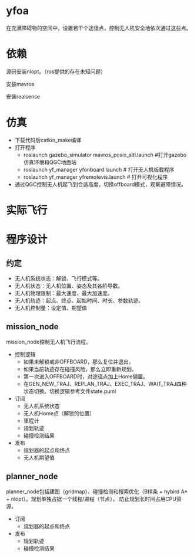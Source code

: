 # yfoa
在充满障碍物的空间中，设置若干个途径点，控制无人机安全地依次通过这些点。

# 依赖
源码安装nlopt。（ros提供的存在未知问题）

安装mavros

安装realsense

# 仿真

- 下载代码后catkin_make编译
- 打开程序
    - roslaunch gazebo_simulator mavros_posix_sitl.launch #打开gazebo仿真环境和QGC地面站
    - roslaunch yf_manager yfonboard.launch  # 打开无人机板载程序
    - roslaunch yf_manager yfremotevis.launch # 打开可视化程序
- 通过QGC控制无人机起飞到合适高度，切换offboard模式，观察避障情况。

# 实际飞行

# 程序设计
## 约定
- 无人机系统状态：解锁、飞行模式等。
- 无人机状态：无人机位置、姿态及其各阶导数。
- 无人机物理限制：最大速度、最大加速度。
- 无人机轨迹：起点、终点、起始时间、时长、参数轨迹。
- 无人机控制量：设定值、期望值

## mission_node
mission_node控制无人机飞行流程。
- 控制逻辑
    - 如果未解锁或非OFFBOARD，那么复位并退出。
    - 如果当前轨迹存在碰撞风险，那么立即重新规划。
    - 第一次进入OFFBOARD时，对途径点加上Home偏置。
    - 在GEN_NEW_TRAJ、REPLAN_TRAJ、EXEC_TRAJ、WAIT_TRAJ四种状态切换。切换逻辑参考文件state.puml
- 订阅
    - 无人机系统状态
    - 无人机Home点（解锁的位置）
    - 里程计
    - 规划轨迹
    <!-- - 规划结果的标志 to do-->
    - 碰撞检测结果
- 发布
    - 规划器的起点和终点
    - 无人机期望值

## planner_node
planner_node包括建图（gridmap）、碰撞检测和搜索优化（B样条 + hybird A* + nlopt）。规划单独占据一个线程/进程（节点）， 防止规划长时间占用CPU资源。
- 订阅
    - 规划器的起点和终点
- 发布
    - 规划轨迹
    - 碰撞检测结果
